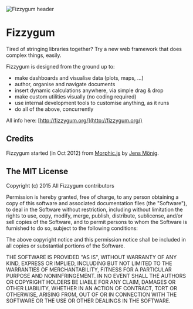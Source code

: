 ![Fizzygum header](http://fizzygum.org/assets/images/fg-og-image.png)

Fizzygum
========

Tired of stringing libraries together?
Try a new web framework that does complex things, easily.

Fizzygum is designed from the ground up to: 

* make dashboards and visualise data (plots, maps, …) 
* author, organise and navigate documents 
* insert dynamic calculations anywhere, via simple drag & drop 
* make custom utilities visually (no coding required) 
* use internal development tools to customise anything, as it runs
* do all of the above, concurrently

All info here: [http://fizzygum.org/](http://fizzygum.org/)

Credits
-------
Fizzygum started (in Oct 2012) from [Morphic.js](https://github.com/jmoenig/morphic.js) by [Jens Mönig](https://twitter.com/moenig).

The MIT License
-----------------------------------

Copyright (c) 2015 All Fizzygum contributors

Permission is hereby granted, free of charge, to any person obtaining a copy
of this software and associated documentation files (the "Software"), to deal
in the Software without restriction, including without limitation the rights
to use, copy, modify, merge, publish, distribute, sublicense, and/or sell
copies of the Software, and to permit persons to whom the Software is
furnished to do so, subject to the following conditions:

The above copyright notice and this permission notice shall be included in
all copies or substantial portions of the Software.

THE SOFTWARE IS PROVIDED "AS IS", WITHOUT WARRANTY OF ANY KIND, EXPRESS OR
IMPLIED, INCLUDING BUT NOT LIMITED TO THE WARRANTIES OF MERCHANTABILITY,
FITNESS FOR A PARTICULAR PURPOSE AND NONINFRINGEMENT. IN NO EVENT SHALL THE
AUTHORS OR COPYRIGHT HOLDERS BE LIABLE FOR ANY CLAIM, DAMAGES OR OTHER
LIABILITY, WHETHER IN AN ACTION OF CONTRACT, TORT OR OTHERWISE, ARISING FROM,
OUT OF OR IN CONNECTION WITH THE SOFTWARE OR THE USE OR OTHER DEALINGS IN
THE SOFTWARE.